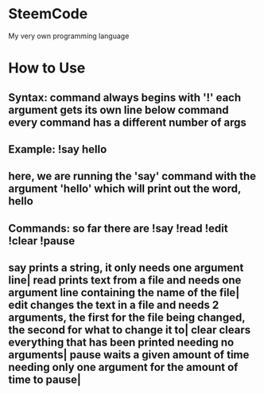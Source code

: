 # SteemCode
My very own programming language

# How to Use
Syntax:
command always begins with '!'
each argument gets its own line below command
every command has a different number of args
-----
Example:
!say
hello
-----
here, we are running the 'say' command with the argument 'hello' which will print out the word, hello
-----
Commands:
so far there are
!say
!read
!edit
!clear
!pause
-----
say prints a string, it only needs one argument line|
read prints text from a file and needs one argument line containing the name of the file|
edit changes the text in a file and needs 2 arguments, the first for the file being changed, the second for what to change it to|
clear clears everything that has been printed needing no arguments|
pause waits a given amount of time needing only one argument for the amount of time to pause|
-----
